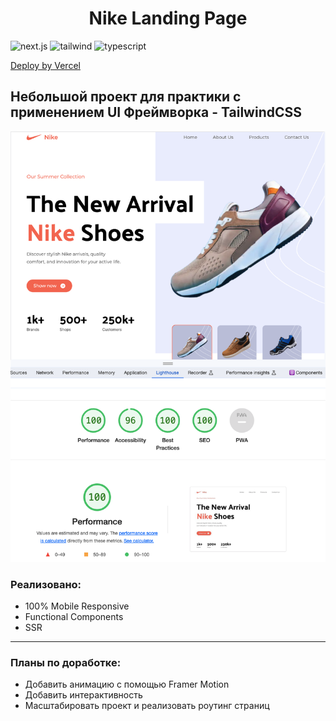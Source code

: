 <h1 align='center' >Nike Landing Page</h1>

![next.js](https://img.shields.io/badge/next.js-F5F5F5?style=for-the-badge&logo=next.js&logoColor=black)
![tailwind](https://img.shields.io/badge/tailwind-F5F5F5?style=for-the-badge&logo=tailwindcss&logoColor=#06b6d4) 
![typescript](https://img.shields.io/badge/TypeScript-F5F5F5?style=for-the-badge&logo=typescript&logoColor=0055ff)

[Deploy by Vercel]('https://nike-landing-sepia.vercel.app/')

<h2>Небольшой проект для практики с применением UI Фреймворка - TailwindCSS</h2> 

<img src='./readme_screen.png'/>

<h3>Реализовано:</h3>

+ 100% Mobile Responsive
+ Functional Components
+ SSR

___

<h3>Планы по доработке:</h3>

+ Добавить анимацию с помощью Framer Motion
+ Добавить интерактивность
+ Масштабировать проект и реализовать роутинг страниц

